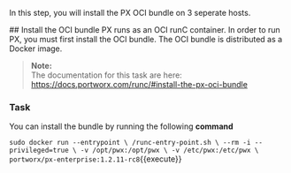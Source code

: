 In this step, you will install the PX OCI bundle on 3 seperate hosts.

## Install the OCI bundle
PX runs as an OCI runC container.  In order to run PX, you must first install the OCI bundle.  The OCI bundle is distributed as a Docker image.

>**Note:**<br/>The documentation for this task are here: https://docs.portworx.com/runc/#install-the-px-oci-bundle

### Task
You can install the bundle by running the following **command**

`sudo docker run --entrypoint \
   /runc-entry-point.sh \
   --rm -i --privileged=true \
   -v /opt/pwx:/opt/pwx \
   -v /etc/pwx:/etc/pwx \
   portworx/px-enterprise:1.2.11-rc8`{{execute}}
